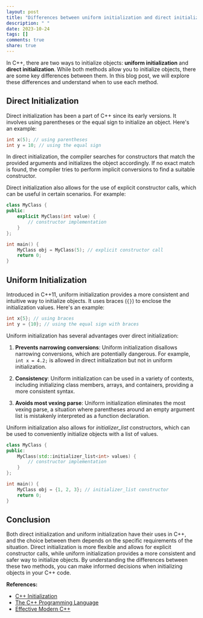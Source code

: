 ```yaml
---
layout: post
title: "Differences between uniform initialization and direct initialization in C++"
description: " "
date: 2023-10-24
tags: []
comments: true
share: true
---
```


In C++, there are two ways to initialize objects: **uniform initialization** and **direct initialization**. While both methods allow you to initialize objects, there are some key differences between them. In this blog post, we will explore these differences and understand when to use each method.

## Direct Initialization

Direct initialization has been a part of C++ since its early versions. It involves using parentheses or the equal sign to initialize an object. Here's an example:

```cpp
int x(5); // using parentheses
int y = 10; // using the equal sign
```

In direct initialization, the compiler searches for constructors that match the provided arguments and initializes the object accordingly. If no exact match is found, the compiler tries to perform implicit conversions to find a suitable constructor.

Direct initialization also allows for the use of explicit constructor calls, which can be useful in certain scenarios. For example:

```cpp
class MyClass {
public:
    explicit MyClass(int value) {
        // constructor implementation
    }
};

int main() {
    MyClass obj = MyClass(5); // explicit constructor call
    return 0;
}
```

## Uniform Initialization

Introduced in C++11, uniform initialization provides a more consistent and intuitive way to initialize objects. It uses braces (`{}`) to enclose the initialization values. Here's an example:

```cpp
int x{5}; // using braces
int y = {10}; // using the equal sign with braces
```

Uniform initialization has several advantages over direct initialization:

1. **Prevents narrowing conversions**: Uniform initialization disallows narrowing conversions, which are potentially dangerous. For example, `int x = 4.2;` is allowed in direct initialization but not in uniform initialization.

2. **Consistency**: Uniform initialization can be used in a variety of contexts, including initializing class members, arrays, and containers, providing a more consistent syntax.

3. **Avoids most vexing parse**: Uniform initialization eliminates the most vexing parse, a situation where parentheses around an empty argument list is mistakenly interpreted as a function declaration.

Uniform initialization also allows for *initializer_list* constructors, which can be used to conveniently initialize objects with a list of values.

```cpp
class MyClass {
public:
    MyClass(std::initializer_list<int> values) {
        // constructor implementation
    }
};

int main() {
    MyClass obj = {1, 2, 3}; // initializer_list constructor
    return 0;
}
```

## Conclusion

Both direct initialization and uniform initialization have their uses in C++, and the choice between them depends on the specific requirements of the situation. Direct initialization is more flexible and allows for explicit constructor calls, while uniform initialization provides a more consistent and safer way to initialize objects. By understanding the differences between these two methods, you can make informed decisions when initializing objects in your C++ code.

**References:**

- [C++ Initialization](https://en.cppreference.com/w/cpp/language/initialization)
- [The C++ Programming Language](https://www.oreilly.com/library/view/the-c-programming/9780134998302/)
- [Effective Modern C++](https://www.oreilly.com/library/view/effective-modern-c/9781491908419/)